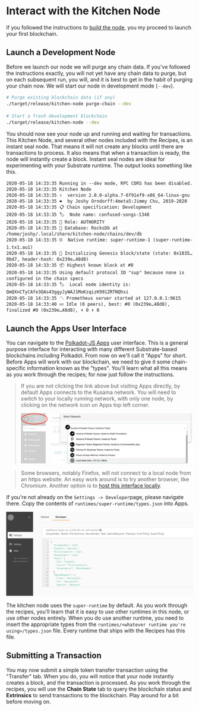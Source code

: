 # Interact with the Kitchen Node

If you followed the instructions to [build the node](./1-build-node.md), you my proceed to launch
your first blockchain.

## Launch a Development Node

Before we launch our node we will purge any chain data. If you've followed the instructions exactly,
you will not yet have any chain data to purge, but on each subsequent run, you will, and it is best
to get in the habit of purging your chain now. We will start our node in development mode (`--dev`).

```bash
# Purge existing blockchain data (if any)
./target/release/kitchen-node purge-chain --dev

# Start a fresh development blockchain
./target/release/kitchen-node --dev
```

You should now see your node up and running and waiting for transactions. This Kitchen Node, and
several other nodes included with the Recipes, is an instant seal node. That means it will not
create any blocks until there are transactions to process. It also means that when a transaction is
ready, the node will instantly create a block. Instant seal nodes are ideal for experimenting with
your Substrate runtime. The output looks something like this.

```
2020-05-18 14:33:35 Running in --dev mode, RPC CORS has been disabled.
2020-05-18 14:33:35 Kitchen Node
2020-05-18 14:33:35 ✌️  version 2.0.0-alpha.7-6f91ef9-x86_64-linux-gnu
2020-05-18 14:33:35 ❤️  by Joshy Orndorff:4meta5:Jimmy Chu, 2019-2020
2020-05-18 14:33:35 📋 Chain specification: Development
2020-05-18 14:33:35 🏷  Node name: confused-songs-1348
2020-05-18 14:33:35 👤 Role: AUTHORITY
2020-05-18 14:33:35 💾 Database: RocksDb at /home/joshy/.local/share/kitchen-node/chains/dev/db
2020-05-18 14:33:35 ⛓  Native runtime: super-runtime-1 (super-runtime-1.tx1.au1)
2020-05-18 14:33:35 🔨 Initializing Genesis block/state (state: 0x1835…9bd7, header-hash: 0x239e…48d8)
2020-05-18 14:33:35 📦 Highest known block at #0
2020-05-18 14:33:35 Using default protocol ID "sup" because none is configured in the chain specs
2020-05-18 14:33:35 🏷  Local node identity is: QmQXnCTyCAfe3QAs43ggyJyWAJ1MoKzqizK991ZRTNQhxi
2020-05-18 14:33:35 〽️ Prometheus server started at 127.0.0.1:9615
2020-05-18 14:33:40 💤 Idle (0 peers), best: #0 (0x239e…48d8), finalized #0 (0x239e…48d8), ⬇ 0 ⬆ 0
```

## Launch the Apps User Interface

You can navigate to the
[Polkadot-JS Apps](https://polkadot.js.org/apps/#/settings/developer?rpc=ws://127.0.0.1:9944) user
interface. This is a general purpose interface for interacting with many different Substrate-based
blockchains including Polkadot. From now on we'll call it "Apps" for short. Before Apps will work
with our blockchain, we need to give it some chain-specific information known as the "types". You'll
learn what all this means as you work through the recipes; for now just follow the instructions.

> If you are not clicking the link above but visiting Apps directly, by default Apps connects to the
> Kusama network. You will need to switch to your locally running network, with only one node, by
> clicking on the network icon on Apps top left corner.
>
> ![Screenshot: Switching Network](../img/apps-select-network.png)

> Some browsers, notably Firefox, will not connect to a local node from an https website. An easy
> work around is to try another browser, like Chromium. Another option is to
> [host this interface locally](https://github.com/polkadot-js/apps#development).

If you're not already on the `Settings -> Developer`page, please navigate there. Copy the contents
of `runtimes/super-runtime/types.json` into Apps.

![Screenshot: pasting types into Apps UI](../img/apps-types.png)

The kitchen node uses the `super-runtime` by default. As you work through the recipes, you'll learn
that it is easy to use other runtimes in this node, or use other nodes entirely. When you do use
another runtime, you need to insert the appropriate types from the
`runtimes/<whatever runtime you're using>/types.json` file. Every runtime that ships with the
Recipes has this file.

## Submitting a Transaction

You may now submit a simple token transfer transaction using the "Transfer" tab. When you do, you
will notice that your node instantly creates a block, and the transaction is processed. As you work
through the recipes, you will use the **Chain State** tab to query the blockchain status and
**Extrinsics** to send transactions to the blockchain. Play around for a bit before moving on.
